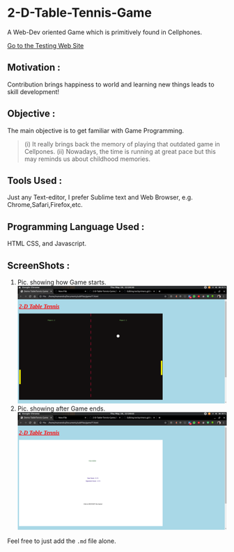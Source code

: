 # 2-D-Table-Tennis-Game
A Web-Dev oriented Game which is primitively found in Cellphones.


[Go to the Testing Web Site](https://manvendra264.github.io/2-D-Table-Tennis-Game/)

## Motivation :
Contribution brings happiness to world and learning new things leads to skill development!

## Objective :
The main objective is to get familiar with Game Programming.
>(i) It really brings back the memory of playing that outdated game in Cellpones.
>(ii) Nowadays, the time is running at great pace but this may reminds us about childhood memories.

## Tools Used :
Just any Text-editor, I prefer Sublime text and Web Browser, e.g. Chrome,Safari,Firefox,etc.

## Programming Language Used :
HTML CSS, and Javascript.

## ScreenShots :
1) Pic. showing how Game starts. 
![](ScreenShots/startGame.png)
2) Pic. showing after Game ends.
![](ScreenShots/afterGameEnd.png)

Feel free to just add the `.md` file alone.
